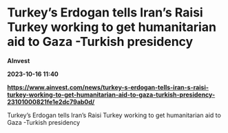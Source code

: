 # Turkey’s Erdogan tells Iran’s Raisi Turkey working to get humanitarian aid to Gaza -Turkish presidency
**AInvest**

**2023-10-16 11:40**

**https://www.ainvest.com/news/turkey-s-erdogan-tells-iran-s-raisi-turkey-working-to-get-humanitarian-aid-to-gaza-turkish-presidency-23101000821fe1e2dc79ab0d/**

Turkey’s Erdogan tells Iran’s Raisi Turkey working to get humanitarian aid to Gaza -Turkish presidency